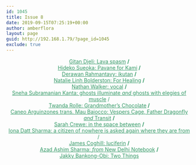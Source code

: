 ```yaml
---
id: 1045
title: Issue 8
date: 2019-09-15T07:25:19+00:00
author: amberflora
layout: page
guid: http://192.168.1.79/?page_id=1045
exclude: true
---
```

<p style="text-align: center;">
  <span style="color: #339966;"><a style="color: #339966;" href="/issues/issue-8/gitan-djeli-lava-spasm/">Gitan Djeli: Lava spasm</a> <strong>/</strong></span><br /> <span style="color: #339966;"><a style="color: #339966;" href="/issues/issue-8/hideko-sueoka-pavane-for-kami/">Hideko Sueoka: Pavane for Kami</a><strong> /</strong></span><br /> <span style="color: #339966;"><a style="color: #339966;" href="/issues/issue-8/derawan-rahmantavy-ikutan/">Derawan Rahmantavy: ikutan</a> <strong>/</strong></span><br /> <span style="color: #339966;"><a style="color: #339966;" href="/issues/issue-8/natalie-linh-bolderston-for-healing/">Natalie Linh Bolderston: For Healing</a> <strong>/<br /> </strong><a style="color: #339966;" href="/issues/issue-8/nathan-walker-vocal/">Nathan Walker: vocal</a> <strong>/<br /> </strong><a style="color: #339966;" href="/issues/issue-8/sneha-subramanian-kanta-two-poems/">Sneha Subramanian Kanta: ghosts illuminate <em>and</em> ghosts with elegies of muscle</a> /</span><br /> <span style="color: #339966;"><a style="color: #339966;" href="/issues/issue-8/twanda-rolle-grandmothers-chocolate/">Twanda Rolle: Grandmother&#8217;s Chocolate</a><strong> /</strong></span><br /> <span style="color: #339966;"><a style="color: #339966;" href="/issues/issue-8/caneo-arguinzones-mau-baiocco-three-poems/">Caneo Arguinzones trans. Mau Baiocco: Vespers Cage, Father Dragonfly <em>and</em> Transit</a> <strong>/</strong></span><br /> <span style="color: #339966;"><a style="color: #339966;" href="/issues/issue-8/sarah-crewe-in-the-space-between/">Sarah Crewe: in the space between</a> <strong>/<br /> </strong><a style="color: #339966;" href="/issues/issue-8/iona-datt-sharma-a-citizen-of-nowhere/">Iona Datt Sharma: a citizen of nowhere is asked again where they are from</a> / <strong><br /> </strong><a style="color: #339966;" href="/issues/issue-8/james-coghill-luciferin/">James Coghill: luciferin</a> <strong>/</strong></span><br /> <span style="color: #339966;"><a style="color: #339966;" href="/issues/issue-8/azad-ashim-sharma-new-delhi-notebook/">Azad Ashim Sharma: <em>from</em> New Delhi Notebook</a> <strong>/</strong></span><br /> <span style="color: #339966;"><a style="color: #339966;" href="/issues/issue-8/jakky-bankong-obi-two-things/">Jakky Bankong-Obi: Two Things</a></span>
</p>
